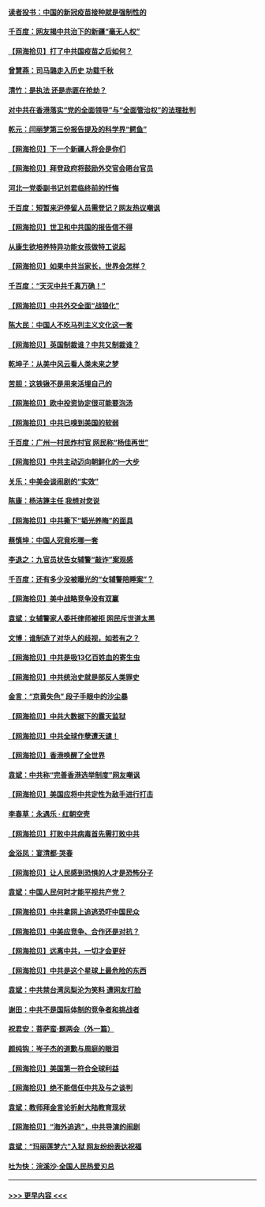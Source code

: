 #### [读者投书：中国的新冠疫苗接种就是强制性的](../pages/nsc993/n12859932.md?t=04060852) 
#### [千百度：网友揭中共治下的新疆“毫无人权”](../pages/nsc993/n12858385.md?t=04060852) 
#### [【网海拾贝】打了中共国疫苗之后如何？](../pages/nsc993/n12857866.md?t=04060852) 
#### [曾慧燕：司马璐走入历史 功载千秋](../pages/nsc993/n12856996.md?t=04060852) 
#### [清竹：是执法 还是赤匪在抢劫？](../pages/nsc993/n12856952.md?t=04060852) 
#### [对中共在香港落实“党的全面领导”与“全面管治权”的法理批判](../pages/nsc993/n12856929.md?t=04060852) 
#### [乾元：闫丽梦第三份报告提及的科学界“鳄鱼”](../pages/nsc993/n12855985.md?t=04060852) 
#### [【网海拾贝】下一个新疆人将会是你们](../pages/nsc993/n12855864.md?t=04060852) 
#### [【网海拾贝】拜登政府将鼓励外交官会晤台官员](../pages/nsc993/n12853615.md?t=04060852) 
#### [河北一党委副书记刘君临终前的忏悔](../pages/nsc993/n12849420.md?t=04060852) 
#### [千百度：短暂来沪停留人员需登记？网友热议嘲讽](../pages/nsc993/n12853497.md?t=04060852) 
#### [【网海拾贝】世卫和中共国的报告信不得](../pages/nsc993/n12850902.md?t=04060852) 
#### [从康生欲培养特异功能女孩做特工说起](../pages/nsc993/n12849289.md?t=04060852) 
#### [【网海拾贝】如果中共当家长，世界会怎样？](../pages/nsc993/n12848436.md?t=04060852) 
#### [千百度：“天灭中共千真万确！”](../pages/nsc993/n12845659.md?t=04060852) 
#### [【网海拾贝】中共外交全面“战狼化”](../pages/nsc993/n12845607.md?t=04060852) 
#### [陈大民：中国人不吃马列主义文化这一套](../pages/nsc993/n12842496.md?t=04060852) 
#### [【网海拾贝】英国制裁谁？中共又制裁谁？](../pages/nsc993/n12840909.md?t=04060852) 
#### [乾坤子：从美中风云看人类未来之梦](../pages/nsc993/n12840590.md?t=04060852) 
#### [苦胆：这铁锹不是用来活埋自己的](../pages/nsc993/n12839512.md?t=04060852) 
#### [【网海拾贝】欧中投资协定很可能要泡汤](../pages/nsc993/n12835122.md?t=04060852) 
#### [【网海拾贝】中共已嗅到美国的软弱](../pages/nsc993/n12832411.md?t=04060852) 
#### [千百度：广州一村民炸村官 网民称“杨佳再世”](../pages/nsc993/n12832380.md?t=04060852) 
#### [【网海拾贝】中共主动迈向朝鲜化的一大步](../pages/nsc993/n12829887.md?t=04060852) 
#### [关乐：中美会谈闹剧的“实效”](../pages/nsc993/n12826698.md?t=04060852) 
#### [陈康：杨洁篪主任  我想对您说](../pages/nsc993/n12826609.md?t=04060852) 
#### [【网海拾贝】中共撕下“韬光养晦”的面具](../pages/nsc993/n12826459.md?t=04060852) 
#### [蔡慎坤：中国人究竟吃哪一套](../pages/nsc993/n12826010.md?t=04060852) 
#### [李退之：九官员状告女辅警“敲诈”案观感](../pages/nsc993/n12823984.md?t=04060852) 
#### [千百度：还有多少没被曝光的“女辅警陪睡案”？](../pages/nsc993/n12822136.md?t=04060852) 
#### [【网海拾贝】美中战略竞争没有双赢](../pages/nsc993/n12822105.md?t=04060852) 
#### [袁斌：女辅警家人委托律师被拒 网民斥世道太黑](../pages/nsc993/n12822004.md?t=04060852) 
#### [文博：谁制造了对华人的歧视，如若有之？](../pages/nsc993/n12821635.md?t=04060852) 
#### [【网海拾贝】中共是吸13亿百姓血的寄生虫](../pages/nsc993/n12819191.md?t=04060852) 
#### [【网海拾贝】中共统治史就是部反人类罪史](../pages/nsc993/n12816738.md?t=04060852) 
#### [金言：“京黄失色” 段子手眼中的沙尘暴](../pages/nsc993/n12815700.md?t=04060852) 
#### [【网海拾贝】中共大数据下的露天监狱](../pages/nsc993/n12811075.md?t=04060852) 
#### [【网海拾贝】中共全球作孽遭天谴！](../pages/nsc993/n12810258.md?t=04060852) 
#### [【网海拾贝】香港唤醒了全世界](../pages/nsc993/n12809100.md?t=04060852) 
#### [袁斌：中共称“完善香港选举制度”网友嘲讽](../pages/nsc993/n12808994.md?t=04060852) 
#### [【网海拾贝】美国应将中共定性为敌手进行打击](../pages/nsc993/n12806870.md?t=04060852) 
#### [李春草：永遇乐 · 红朝空壳](../pages/nsc993/n12805365.md?t=04060852) 
#### [【网海拾贝】打败中共病毒首先需打败中共](../pages/nsc993/n12803930.md?t=04060852) 
#### [金浴凤：宴清都‧哭春](../pages/nsc993/n12801601.md?t=04060852) 
#### [【网海拾贝】让人民感到恐惧的人才是恐怖分子](../pages/nsc993/n12799347.md?t=04060852) 
#### [袁斌：中国人民何时才能平视共产党？](../pages/nsc993/n12799306.md?t=04060852) 
#### [【网海拾贝】中共拿网上追逃恐吓中国民众](../pages/nsc993/n12796905.md?t=04060852) 
#### [【网海拾贝】中美应竞争、合作还是对抗？](../pages/nsc993/n12794675.md?t=04060852) 
#### [【网海拾贝】远离中共，一切才会更好](../pages/nsc993/n12793572.md?t=04060852) 
#### [【网海拾贝】中共是这个星球上最危险的东西](../pages/nsc993/n12791400.md?t=04060852) 
#### [袁斌：中共禁台湾凤梨沦为笑料 遭网友打脸](../pages/nsc993/n12791335.md?t=04060852) 
#### [谢田：中共不是国际体制的竞争者和挑战者](../pages/nsc993/n12791212.md?t=04060852) 
#### [祝君安：菩萨蛮·题两会（外一篇）](../pages/nsc993/n12786801.md?t=04060852) 
#### [颜纯钩：岑子杰的道歉与周庭的眼泪](../pages/nsc993/n12786775.md?t=04060852) 
#### [【网海拾贝】美国第一符合全球利益](../pages/nsc993/n12786666.md?t=04060852) 
#### [【网海拾贝】绝不能信任中共及与之谈判](../pages/nsc993/n12784266.md?t=04060852) 
#### [袁斌：教师拜金言论折射大陆教育现状](../pages/nsc993/n12783868.md?t=04060852) 
#### [【网海拾贝】“海外追逃”，中共导演的闹剧](../pages/nsc993/n12781638.md?t=04060852) 
#### [袁斌：“玛丽莲梦六”入狱 网友纷纷表达祝福](../pages/nsc993/n12781432.md?t=04060852) 
#### [吐为快：浣溪沙·全国人民热爱刃总](../pages/nsc993/n12781393.md?t=04060852) 

----
#### [ >>> 更早内容 <<< ](../indexes/nsc993-earlier.md)
